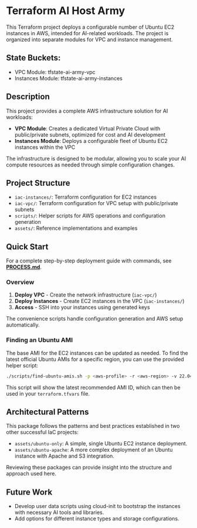 # Terraform AI Host Army

This Terraform project deploys a configurable number of Ubuntu EC2 instances in AWS, intended for AI-related workloads. The project is organized into separate modules for VPC and instance management.

## State Buckets:
- VPC Module: tfstate-ai-army-vpc
- Instances Module: tfstate-ai-army-instances

## Description

This project provides a complete AWS infrastructure solution for AI workloads:
- **VPC Module**: Creates a dedicated Virtual Private Cloud with public/private subnets, optimized for cost and AI development
- **Instances Module**: Deploys a configurable fleet of Ubuntu EC2 instances within the VPC

The infrastructure is designed to be modular, allowing you to scale your AI compute resources as needed through simple configuration changes.

## Project Structure

- `iac-instances/`: Terraform configuration for EC2 instances
- `iac-vpc/`: Terraform configuration for VPC setup with public/private subnets
- `scripts/`: Helper scripts for AWS operations and configuration generation
- `assets/`: Reference implementations and examples

## Quick Start

For a complete step-by-step deployment guide with commands, see **[PROCESS.md](./PROCESS.md)**.

### Overview

1. **Deploy VPC** - Create the network infrastructure (`iac-vpc/`)
2. **Deploy Instances** - Create EC2 instances in the VPC (`iac-instances/`)
3. **Access** - SSH into your instances using generated keys

The convenience scripts handle configuration generation and AWS setup automatically.

### Finding an Ubuntu AMI

The base AMI for the EC2 instances can be updated as needed. To find the latest official Ubuntu AMIs for a specific region, you can use the provided helper script:

```bash
./scripts/find-ubuntu-amis.sh -p <aws-profile> -r <aws-region> -v 22.04 -l
```

This script will show the latest recommended AMI ID, which can then be used in your `terraform.tfvars` file.

## Architectural Patterns

This package follows the patterns and best practices established in two other successful IaC projects:

-   `assets/ubuntu-only`: A simple, single Ubuntu EC2 instance deployment.
-   `assets/ubuntu-apache`: A more complex deployment of an Ubuntu instance with Apache and S3 integration.

Reviewing these packages can provide insight into the structure and approach used here.

## Future Work

-   Develop user data scripts using cloud-init to bootstrap the instances with necessary AI tools and libraries.
-   Add options for different instance types and storage configurations.